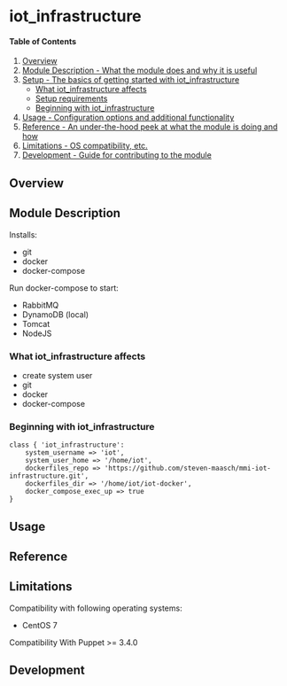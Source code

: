 # iot_infrastructure

#### Table of Contents

1. [Overview](#overview)
2. [Module Description - What the module does and why it is useful](#module-description)
3. [Setup - The basics of getting started with iot_infrastructure](#setup)
    * [What iot_infrastructure affects](#what-iot_infrastructure-affects)
    * [Setup requirements](#setup-requirements)
    * [Beginning with iot_infrastructure](#beginning-with-iot_infrastructure)
4. [Usage - Configuration options and additional functionality](#usage)
5. [Reference - An under-the-hood peek at what the module is doing and how](#reference)
5. [Limitations - OS compatibility, etc.](#limitations)
6. [Development - Guide for contributing to the module](#development)

## Overview

## Module Description

Installs:
* git
* docker
* docker-compose

Run docker-compose to start:
* RabbitMQ
* DynamoDB (local)
* Tomcat
* NodeJS

### What iot_infrastructure affects

* create system user
* git
* docker
* docker-compose

### Beginning with iot_infrastructure

~~~
class { 'iot_infrastructure':
    system_username => 'iot',
    system_user_home => '/home/iot',
    dockerfiles_repo => 'https://github.com/steven-maasch/mmi-iot-infrastructure.git',
    dockerfiles_dir => '/home/iot/iot-docker',
    docker_compose_exec_up => true
}
~~~

## Usage

## Reference

## Limitations

Compatibility with following operating systems:

* CentOS 7

Compatibility With Puppet >= 3.4.0

## Development
